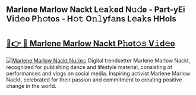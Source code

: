 ## Marlene Marlow Nackt L𝚎a𝚔ed N𝚞𝚍e - Part-yEi Vi𝚍𝚎o P𝚑𝚘tos - H𝚘𝚝 O𝚗𝚕yf𝚊ns L𝚎a𝚔s HHols

# <h2><a href="http://kfcb02.oniu.top/?m=Marlene+Marlow+Nackt">🔗👉 🔴 Marlene Marlow Nackt P𝚑ot𝚘𝚜 V𝚒d𝚎o</a></h2>

[![Marlene Marlow Nackt Nu𝚍e𝚜](https://i.imgur.com/0qMVB7G.gif)](http://kfcb02.oniu.top/?m=Marlene+Marlow+Nackt)
Digital trendsetter Marlene Marlow Nackt, recognized for publishing dance and lifestyle material, consisting of performances and vlogs on social media. Inspiring activist Marlene Marlow Nackt, celebrated for their passion and commitment to creating positive change in the world.  
